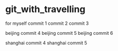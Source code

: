 # git_with_travelling
for myself
commit 1
commit 2 
commit 3 

beijing commit 4 
beijing commit 5 
beijing commit 6 

shanghai commit 4 
shanghai commit 5 
